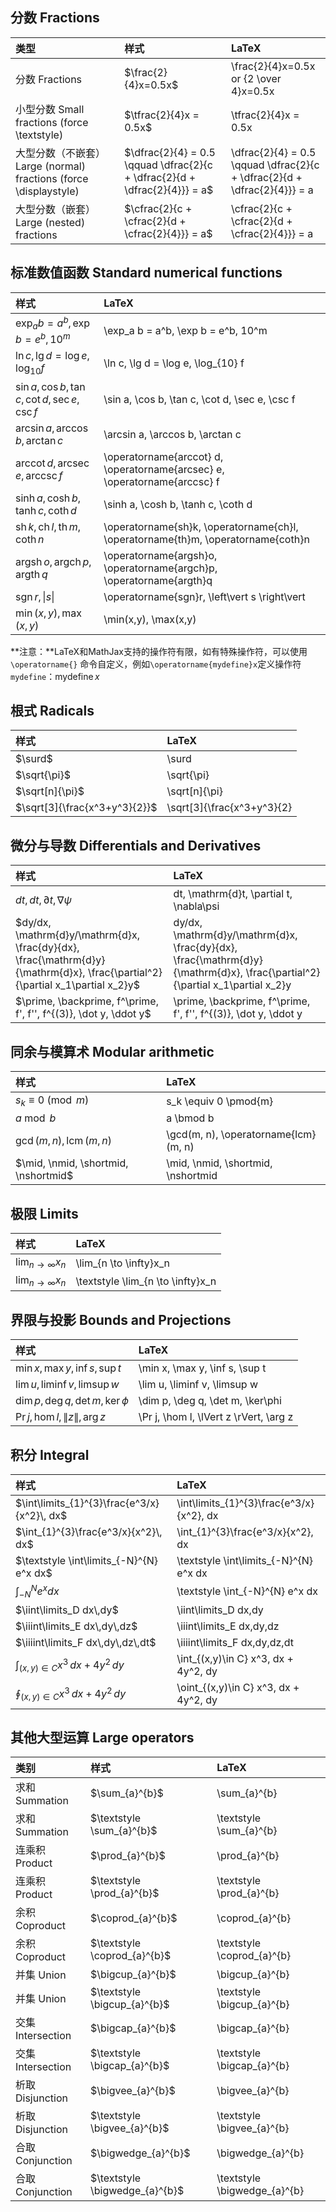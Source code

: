 ## 分数 Fractions

| 类型                                                         | 样式                                                         | LaTeX                                                        |
| :----------------------------------------------------------- | :----------------------------------------------------------- | :----------------------------------------------------------- |
| 分数 Fractions                                               | $\frac{2}{4}x=0.5x$                                          | \frac{2}{4}x=0.5x or {2 \over 4}x=0.5x                       |
| 小型分数 Small fractions (force \textstyle)                  | $\tfrac{2}{4}x = 0.5x$                                       | \tfrac{2}{4}x = 0.5x                                         |
| 大型分数（不嵌套） Large (normal) fractions (force \displaystyle) | $\dfrac{2}{4} = 0.5 \qquad \dfrac{2}{c + \dfrac{2}{d + \dfrac{2}{4}}} = a$ | \dfrac{2}{4} = 0.5 \qquad \dfrac{2}{c + \dfrac{2}{d + \dfrac{2}{4}}} = a |
| 大型分数（嵌套） Large (nested) fractions                    | $\cfrac{2}{c + \cfrac{2}{d + \cfrac{2}{4}}} = a$             | \cfrac{2}{c + \cfrac{2}{d + \cfrac{2}{4}}} = a               |

## 标准数值函数 Standard numerical functions

| 样式                                                         | LaTeX                                                        |
| :----------------------------------------------------------- | :----------------------------------------------------------- |
| $\exp_a b = a^b, \exp b = e^b, 10^m$                         | \exp_a b = a^b, \exp b = e^b, 10^m                           |
| $\ln c, \lg d = \log e, \log_{10} f$                         | \ln c, \lg d = \log e, \log_{10} f                           |
| $\sin a, \cos b, \tan c, \cot d, \sec e, \csc f$             | \sin a, \cos b, \tan c, \cot d, \sec e, \csc f               |
| $\arcsin a, \arccos b, \arctan c$                            | \arcsin a, \arccos b, \arctan c                              |
| $\operatorname{arccot} d, \operatorname{arcsec} e, \operatorname{arccsc} f$ | \operatorname{arccot} d, \operatorname{arcsec} e, \operatorname{arccsc} f |
| $\sinh a, \cosh b, \tanh c, \coth d$                         | \sinh a, \cosh b, \tanh c, \coth d                           |
| $\operatorname{sh}k, \operatorname{ch}l, \operatorname{th}m, \operatorname{coth}n$ | \operatorname{sh}k, \operatorname{ch}l, \operatorname{th}m, \operatorname{coth}n |
| $\operatorname{argsh}o, \operatorname{argch}p, \operatorname{argth}q$ | \operatorname{argsh}o, \operatorname{argch}p, \operatorname{argth}q |
| $\operatorname{sgn}r, \left\vert s \right\vert$              | \operatorname{sgn}r, \left\vert s \right\vert                |
| $\min(x,y), \max(x,y)$                                       | \min(x,y), \max(x,y)                                         |

**注意：**LaTeX和MathJax支持的操作符有限，如有特殊操作符，可以使用`\operatorname{}` 命令自定义，例如`\operatorname{mydefine}x`定义操作符`mydefine`：$\operatorname{mydefine}x$

## 根式 Radicals

| 样式                          | LaTeX                      |
| :---------------------------- | :------------------------- |
| $\surd$                       | \surd                      |
| $\sqrt{\pi}$                  | \sqrt{\pi}                 |
| $\sqrt[n]{\pi}$               | \sqrt[n]{\pi}              |
| $\sqrt[3]{\frac{x^3+y^3}{2}}$ | \sqrt[3]{\frac{x^3+y^3}{2} |

## 微分与导数 Differentials and Derivatives

| 样式                                                         | LaTeX                                                        |
| :----------------------------------------------------------- | :----------------------------------------------------------- |
| $dt,dt,∂t,∇ψ$                                                | dt, \mathrm{d}t, \partial t, \nabla\psi                      |
| $dy/dx, \mathrm{d}y/\mathrm{d}x, \frac{dy}{dx}, \frac{\mathrm{d}y}{\mathrm{d}x}, \frac{\partial^2}{\partial x_1\partial x_2}y$ | dy/dx, \mathrm{d}y/\mathrm{d}x, \frac{dy}{dx}, \frac{\mathrm{d}y}{\mathrm{d}x}, \frac{\partial^2}{\partial x_1\partial x_2}y |
| $\prime, \backprime, f^\prime, f', f'', f^{(3)}, \dot y, \ddot y$ | \prime, \backprime, f^\prime, f', f'', f^{(3)}, \dot y, \ddot y |

## 同余与模算术 Modular arithmetic

| 样式                                   | LaTeX                                |
| :------------------------------------- | :----------------------------------- |
| $s_k \equiv 0 \pmod{m}$                | s_k \equiv 0 \pmod{m}                |
| $a \bmod b$                            | a \bmod b                            |
| $\gcd(m, n), \operatorname{lcm}(m, n)$ | \gcd(m, n), \operatorname{lcm}(m, n) |
| $\mid, \nmid, \shortmid, \nshortmid$   | \mid, \nmid, \shortmid, \nshortmid   |

## 极限 Limits

| 样式                                | LaTeX                             |
| :---------------------------------- | :-------------------------------- |
| $\lim_{n \to \infty}x_n$            | \lim_{n \to \infty}x_n            |
| $\textstyle \lim_{n \to \infty}x_n$ | \textstyle \lim_{n \to \infty}x_n |

## 界限与投影 Bounds and Projections

| 样式                                     | LaTeX                                  |
| :--------------------------------------- | :------------------------------------- |
| $\min x, \max y, \inf s, \sup t$         | \min x, \max y, \inf s, \sup t         |
| $\lim u, \liminf v, \limsup w$           | \lim u, \liminf v, \limsup w           |
| $\dim p, \deg q, \det m, \ker\phi$       | \dim p, \deg q, \det m, \ker\phi       |
| $\Pr j, \hom l, \lVert z \rVert, \arg z$ | \Pr j, \hom l, \lVert z \rVert, \arg z |

## 积分 Integral

| 样式                                        | LaTeX                                     |
| :------------------------------------------ | :---------------------------------------- |
| $\int\limits_{1}^{3}\frac{e^3/x}{x^2}\, dx$ | \int\limits_{1}^{3}\frac{e^3/x}{x^2}\, dx |
| $\int_{1}^{3}\frac{e^3/x}{x^2}\, dx$        | \int_{1}^{3}\frac{e^3/x}{x^2}\, dx        |
| $\textstyle \int\limits_{-N}^{N} e^x dx$    | \textstyle \int\limits_{-N}^{N} e^x dx    |
| $\textstyle \int_{-N}^{N} e^x dx$           | \textstyle \int_{-N}^{N} e^x dx           |
| $\iint\limits_D dx\,dy$                     | \iint\limits_D dx\,dy                     |
| $\iiint\limits_E dx\,dy\,dz$                | \iiint\limits_E dx\,dy\,dz                |
| $\iiiint\limits_F dx\,dy\,dz\,dt$           | \iiiint\limits_F dx\,dy\,dz\,dt           |
| $\int_{(x,y)\in C} x^3\, dx + 4y^2\, dy$    | \int_{(x,y)\in C} x^3\, dx + 4y^2\, dy    |
| $\oint_{(x,y)\in C} x^3\, dx + 4y^2\, dy$   | \oint_{(x,y)\in C} x^3\, dx + 4y^2\, dy   |

## 其他大型运算 Large operators

| 类别              | 样式                           | LaTeX                        |
| :---------------- | :----------------------------- | :--------------------------- |
| 求和 Summation    | $\sum_{a}^{b}$                 | \sum_{a}^{b}                 |
| 求和 Summation    | $\textstyle \sum_{a}^{b}$      | \textstyle \sum_{a}^{b}      |
| 连乘积 Product    | $\prod_{a}^{b}$                | \prod_{a}^{b}                |
| 连乘积 Product    | $\textstyle \prod_{a}^{b}$     | \textstyle \prod_{a}^{b}     |
| 余积 Coproduct    | $\coprod_{a}^{b}$              | \coprod_{a}^{b}              |
| 余积 Coproduct    | $\textstyle \coprod_{a}^{b}$   | \textstyle \coprod_{a}^{b}   |
| 并集 Union        | $\bigcup_{a}^{b}$              | \bigcup_{a}^{b}              |
| 并集 Union        | $\textstyle \bigcup_{a}^{b}$   | \textstyle \bigcup_{a}^{b}   |
| 交集 Intersection | $\bigcap_{a}^{b}$              | \bigcap_{a}^{b}              |
| 交集 Intersection | $\textstyle \bigcap_{a}^{b}$   | \textstyle \bigcap_{a}^{b}   |
| 析取 Disjunction  | $\bigvee_{a}^{b}$              | \bigvee_{a}^{b}              |
| 析取 Disjunction  | $\textstyle \bigvee_{a}^{b}$   | \textstyle \bigvee_{a}^{b}   |
| 合取 Conjunction  | $\bigwedge_{a}^{b}$            | \bigwedge_{a}^{b}            |
| 合取 Conjunction  | $\textstyle \bigwedge_{a}^{b}$ | \textstyle \bigwedge_{a}^{b} |